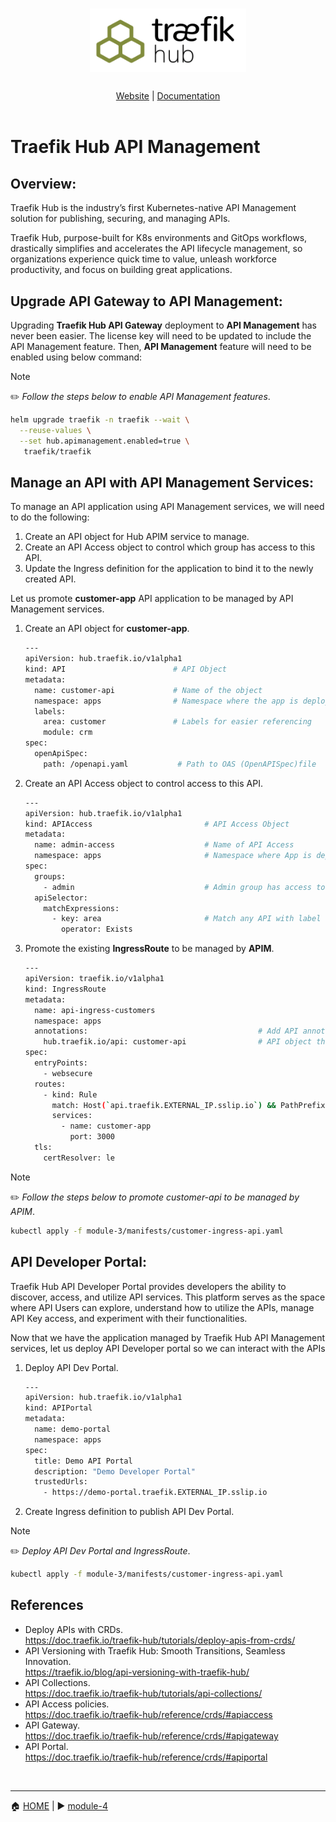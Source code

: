 <br/>

<div align="center" style="margin: 30px;">
<a href="https://traefik.io/traefik-hub/">
  <img src="../media/traefik_hub_logo.png"   style="width:250px;" align="center" />
</a>
<br/>
</div>
<div align="center">
    <a href="https://traefik.io/traefik-hub/">Website</a> |
    <a href="https://doc.traefik.io/traefik-hub/">Documentation</a> 
</div>
</br>

# Traefik Hub API Management

## Overview:
Traefik Hub is the industry’s first Kubernetes-native API Management solution for publishing, securing, and managing APIs.

Traefik Hub, purpose-built for K8s environments and GitOps workflows, drastically simplifies and accelerates the API lifecycle management, so organizations experience quick time to value, unleash workforce productivity, and focus on building great applications.

## Upgrade API Gateway to API Management: 

Upgrading <b>Traefik Hub API Gateway</b> deployment to <b>API Management</b> has never been easier. The license key will need to be updated to include the API Management feature. Then, <b>API Management</b> feature will need to be enabled using below command:

> [!NOTE]     
> :pencil2: *Follow the steps below to enable API Management features*.

```bash
helm upgrade traefik -n traefik --wait \
  --reuse-values \
  --set hub.apimanagement.enabled=true \
   traefik/traefik
```

## Manage an API with API Management Services:

To manage an API application using API Management services, we will need to do the following:

1. Create an API object for Hub APIM service to manage.
2. Create an API Access object to control which group has access to this API.
3. Update the Ingress definition for the application to bind it to the newly created API. 

Let us promote <b>customer-app</b> API application to be managed by API Management services. 

1. Create an API object for <b>customer-app</b>.

   ```bash
   ---
   apiVersion: hub.traefik.io/v1alpha1
   kind: API                        # API Object
   metadata:
     name: customer-api             # Name of the object         
     namespace: apps                # Namespace where the app is deployed
     labels:
       area: customer               # Labels for easier referencing
       module: crm
   spec:
     openApiSpec:
       path: /openapi.yaml           # Path to OAS (OpenAPISpec)file
   ```
2. Create an API Access object to control access to this API. 

    ```bash
    ---
    apiVersion: hub.traefik.io/v1alpha1
    kind: APIAccess                         # API Access Object
    metadata:
      name: admin-access                    # Name of API Access
      namespace: apps                       # Namespace where App is deployed
    spec:
      groups:
        - admin                             # Admin group has access to the APIs matched under API selector section.
      apiSelector:
        matchExpressions:
          - key: area                       # Match any API with label that has "area" set as a key value. 
            operator: Exists 
    ```

3. Promote the existing <b>IngressRoute</b> to be managed by <b>APIM</b>.

   ```bash
   ---
   apiVersion: traefik.io/v1alpha1
   kind: IngressRoute
   metadata:
     name: api-ingress-customers
     namespace: apps
     annotations:                                      # Add API annotation to enable APIM
       hub.traefik.io/api: customer-api                # API object that the ingressroute needs to bind to.
   spec:
     entryPoints:
       - websecure
     routes:
       - kind: Rule
         match: Host(`api.traefik.EXTERNAL_IP.sslip.io`) && PathPrefix(`/customers`)
         services:
           - name: customer-app
             port: 3000
     tls:
       certResolver: le
   ```

> [!NOTE]     
> :pencil2: *Follow the steps below to promote customer-api to be managed by APIM*.

```bash
kubectl apply -f module-3/manifests/customer-ingress-api.yaml
```

## API Developer Portal:

Traefik Hub API Developer Portal provides developers the ability to discover, access, and utilize API services. This platform serves as the space where API Users can explore, understand how to utilize the APIs, manage API Key access, and experiment with their functionalities.

Now that we have the application managed by Traefik Hub API Management services, let us deploy API Developer portal so we can interact with the APIs

1. Deploy API Dev Portal. 

   ```bash
   ---
   apiVersion: hub.traefik.io/v1alpha1
   kind: APIPortal
   metadata:
     name: demo-portal
     namespace: apps
   spec:
     title: Demo API Portal
     description: "Demo Developer Portal"
     trustedUrls:
       - https://demo-portal.traefik.EXTERNAL_IP.sslip.io
   ```
2. Create Ingress definition to publish API Dev Portal. 

> [!NOTE]     
> :pencil2: *Deploy API Dev Portal and IngressRoute*.

```bash
kubectl apply -f module-3/manifests/customer-ingress-api.yaml
```

## References

- Deploy APIs with CRDs.  
https://doc.traefik.io/traefik-hub/tutorials/deploy-apis-from-crds/
- API Versioning with Traefik Hub: Smooth Transitions, Seamless Innovation.  
https://traefik.io/blog/api-versioning-with-traefik-hub/
- API Collections.  
https://doc.traefik.io/traefik-hub/tutorials/api-collections/
- API Access policies.   
https://doc.traefik.io/traefik-hub/reference/crds/#apiaccess
- API Gateway.   
https://doc.traefik.io/traefik-hub/reference/crds/#apigateway
- API Portal.    
https://doc.traefik.io/traefik-hub/reference/crds/#apiportal

</br>

------
:house: [HOME](../README.md) | :arrow_forward: [module-4](../module-4/readme.md)
